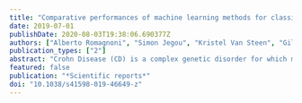 ```yaml
---
title: "Comparative performances of machine learning methods for classifying Crohn Disease patients using genome-wide genotyping data."
date: 2019-07-01
publishDate: 2020-08-03T19:38:06.690377Z
authors: ["Alberto Romagnoni", "Simon Jegou", "Kristel Van Steen", "Gilles Wainrib", "Jean-Pierre Hugot"]
publication_types: ["2"]
abstract: "Crohn Disease (CD) is a complex genetic disorder for which more than 140 genes have been identified using genome wide association studies (GWAS). However, the genetic architecture of the trait remains largely unknown. The recent development of machine learning (ML) approaches incited us to apply them to classify healthy  and diseased people according to their genomic information. The Immunochip dataset containing 18,227 CD patients and 34,050 healthy controls enrolled and genotyped by the international Inflammatory Bowel Disease genetic consortium (IIBDGC) has been re-analyzed using a set of ML methods: penalized logistic regression (LR), gradient boosted trees (GBT) and artificial neural networks (NN). The main score used to compare the methods was the Area Under the ROC Curve (AUC) statistics. The impact of quality control (QC), imputing and coding methods on LR results showed that QC methods and imputation of missing genotypes may artificially increase the scores. At the opposite, neither the patient/control ratio nor marker preselection or coding strategies significantly affected the results. LR methods, including Lasso, Ridge and ElasticNet provided similar results with a maximum AUC of 0.80. GBT methods like XGBoost, LightGBM and CatBoost, together with dense NN with one or more hidden layers, provided similar AUC values, suggesting limited epistatic effects in the genetic architecture of the trait. ML methods detected near all the genetic variants previously identified by GWAS among the best predictors plus additional predictors with lower effects. The robustness and complementarity of the different methods are also studied. Compared to LR, non-linear models such as GBT or NN may provide robust complementary approaches to identify and classify genetic markers."
featured: false
publication: "*Scientific reports*"
doi: "10.1038/s41598-019-46649-z"
---
```


